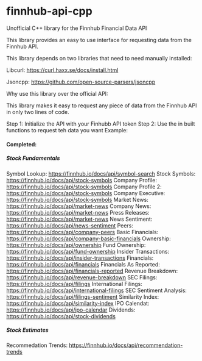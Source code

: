 # finnhub-api-cpp

Unofficial C++ library for the Finnhub Financial Data API

This library provides an easy to use interface for requesting data from the Finnhub API.

This library depends on two libraries that need to need manually installed:

Libcurl: https://curl.haxx.se/docs/install.html

Jsoncpp: https://github.com/open-source-parsers/jsoncpp

Why use this library over the official API:

This library makes it easy to request any piece of data from the Finnhub API
in only two lines of code.

Step 1: Initialize the API with your Finhubb API token
Step 2: Use the in built functions to request teh data you want
Example:

#### Completed:

##### Stock Fundamentals

Symbol Lookup: https://finnhub.io/docs/api/symbol-search
Stock Symbols: https://finnhub.io/docs/api/stock-symbols
Company Profile: https://finnhub.io/docs/api/stock-symbols
Company Profile 2: https://finnhub.io/docs/api/stock-symbols
Company Executive: https://finnhub.io/docs/api/stock-symbols
Market News: https://finnhub.io/docs/api/market-news
Company News: https://finnhub.io/docs/api/market-news
Press Releases: https://finnhub.io/docs/api/market-news
News Sentiment: https://finnhub.io/docs/api/news-sentiment
Peers: https://finnhub.io/docs/api/company-peers
Basic Financials: https://finnhub.io/docs/api/company-basic-financials
Ownership: https://finnhub.io/docs/api/ownership
Fund Ownership: https://finnhub.io/docs/api/fund-ownership
Insider Transactions: https://finnhub.io/docs/api/insider-transactions
Financials: https://finnhub.io/docs/api/financials
Financials As Reported: https://finnhub.io/docs/api/financials-reported
Revenue Breakdown: https://finnhub.io/docs/api/revenue-breakdown
SEC Filings: https://finnhub.io/docs/api/filings
International Filings: https://finnhub.io/docs/api/international-filings
SEC Sentiment Analysis: https://finnhub.io/docs/api/filings-sentiment
Similarity Index: https://finnhub.io/docs/api/similarity-index
IPO Calendat: https://finnhub.io/docs/api/ipo-calendar
Dividends: https://finnhub.io/docs/api/stock-dividends

##### Stock Estimates

Recommedation Trends: https://finnhub.io/docs/api/recommendation-trends
